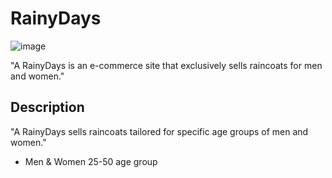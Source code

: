# RainyDays
![image](https://www.shopnorwaymks.no/wp-content/uploads/2024/02/Screenshot-2023-12-10-200419.png)

"A RainyDays is an e-commerce site that exclusively sells raincoats for men and women."

## Description

"A RainyDays sells raincoats tailored for specific age groups of men and women."

- Men & Women 25-50 age group

